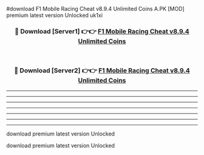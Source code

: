 #download F1 Mobile Racing Cheat v8.9.4 Unlimited Coins A.PK [MOD] premium latest version Unlocked uk1xi 



<div align="center">
<h3>🔴 Download [Server1] 👉👉 <a href="https://download1apk.web.app/">F1 Mobile Racing Cheat v8.9.4 Unlimited Coins</a></h3><br>

<h3>🔴 Download [Server2] 👉👉 <a href="https://download1apk.web.app/">F1 Mobile Racing Cheat v8.9.4 Unlimited Coins</a></h3>
</div>





----------------------------------------------------------

----------------------------------------------------------

----------------------------------------------------------

----------------------------------------------------------

----------------------------------------------------------

----------------------------------------------------------

----------------------------------------------------------

download premium latest version Unlocked

download premium latest version Unlocked

